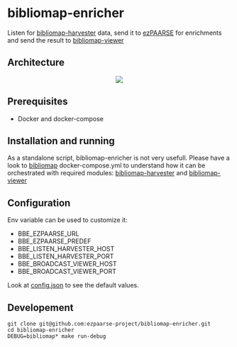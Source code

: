 # bibliomap-enricher


Listen for [bibliomap-harvester](https://github.com/ezpaarse-project/bibliomap-harvester) data, send it to [ezPAARSE](https://github.com/ezpaarse-project/ezpaarse) for enrichments and send the result to [bibliomap-viewer](https://github.com/ezpaarse-project/bibliomap-viewer)



## Architecture

<p align="center">
<img src="https://docs.google.com/drawings/d/1bkxEEBL1kLzH76dkIYFzspYHOVajDjQHCijU3mxJLnM/pub?w=694&h=519" />
</p>

## Prerequisites

  * Docker and docker-compose


## Installation and running

As a standalone script, bibliomap-enricher is not very usefull. Please have a look to [bibliomap](https://github.com/ezpaarse-project/bibliomap) docker-compose.yml to understand how it can be orchestrated with required modules: [bibliomap-harvester](https://github.com/ezpaarse-project/bibliomap-harvester) and [bibliomap-viewer](https://github.com/ezpaarse-project/bibliomap-viewer)



## Configuration

Env variable can be used to customize it:

  * BBE_EZPAARSE_URL
  * BBE_EZPAARSE_PREDEF
  * BBE_LISTEN_HARVESTER_HOST
  * BBE_LISTEN_HARVESTER_PORT
  * BBE_BROADCAST_VIEWER_HOST
  * BBE_BROADCAST_VIEWER_PORT


Look at [config.json](hhttps://github.com/ezpaarse-project/bibliomap-enricher/blob/master/config.json) to see the default values.

## Developement

```
git clone git@github.com:ezpaarse-project/bibliomap-enricher.git
cd bibliomap-enricher
DEBUG=bibliomap* make run-debug
```
